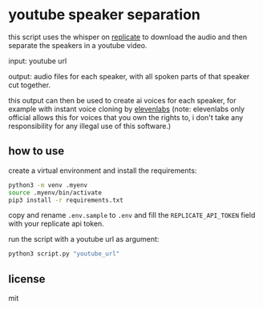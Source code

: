 # youtube speaker separation

this script uses the whisper on [replicate](https://replicate.com/) to download the audio and then separate the speakers in a youtube video.

input: youtube url

output: audio files for each speaker, with all spoken parts of that speaker cut together.

this output can then be used to create ai voices for each speaker, for example with instant voice cloning by [elevenlabs](https://elevenlabs.io/) (note: elevenlabs only official allows this for voices that you own the rights to, i don't take any responsibility for any illegal use of this software.)

## how to use

create a virtual environment and install the requirements:

```bash
python3 -m venv .myenv
source .myenv/bin/activate
pip3 install -r requirements.txt
```

copy and rename `.env.sample` to `.env` and fill the `REPLICATE_API_TOKEN` field with your replicate api token.

run the script with a youtube url as argument:

```bash
python3 script.py "youtube_url"
```

## license

mit